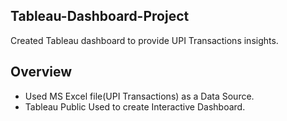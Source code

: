 ## Tableau-Dashboard-Project
Created Tableau dashboard to provide UPI Transactions insights.

## Overview

- Used MS Excel file(UPI Transactions) as a Data Source.
- Tableau Public Used to create Interactive Dashboard.


